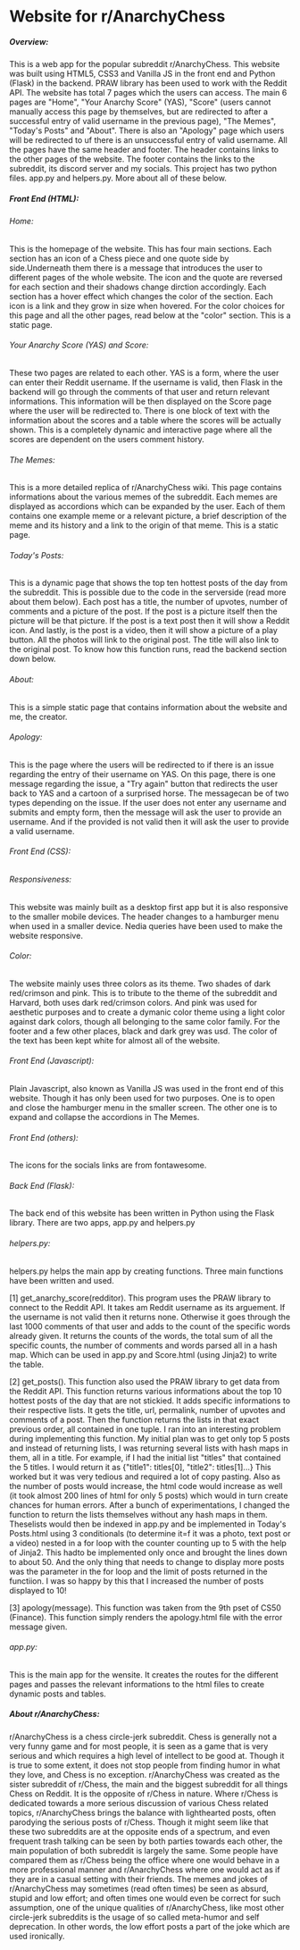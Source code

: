 # Website for r/AnarchyChess

##### Overview:

This is a web app for the popular subreddit r/AnarchyChess. This website was built using HTML5, CSS3 and Vanilla JS in the front end and Python (Flask) in the backend. PRAW library has been used to work with the Reddit API. The website has total 7 pages which the users can access. The main 6 pages are "Home", "Your Anarchy Score" (YAS), "Score" (users cannot manually access this page by themselves, but are redirected to after a successful entry of valid username in the previous page), "The Memes", "Today's Posts" and "About". There is also an "Apology" page which users will be redirected to uf there is an unsuccessful entry of valid username. All the pages have the same header and footer. The header contains links to the other pages of the website. The footer contains the links to the subreddit, its discord server and my socials. This project has two python files. app.py and helpers.py. More about all of these below.

##### Front End (HTML):

###### Home:

This is the homepage of the website. This has four main sections. Each section has an icon of a Chess piece and one quote side by side.Underneath them there is a message that introduces the user to different pages of the whole website. The icon and the quote are reversed for each section and their shadows change dirction accordingly. Each section has a hover effect which changes the color of the section. Each icon is a link and they grow in size when hovered. For the color choices for this page and all the other pages, read below at the "color" section. This is a static page.

###### Your Anarchy Score (YAS) and Score:

These two pages are related to each other. YAS is a form, where the user can enter their Reddit username. If the username is valid, then Flask in the backend will go through the comments of that user and return relevant informations. This information will be then displayed on the Score page where the user will be redirected to. There is one block of text with the information about the scores and a table where the scores will be actually shown. This is a completely dynamic and interactive page where all the scores are dependent on the users comment history.

###### The Memes:

This is a more detailed replica of r/AnarchyChess wiki. This page contains informations about the various memes of the subreddit. Each memes are displayed as accordions which can be expanded by the user. Each of them contains one example meme or a relevant picture, a brief description of the meme and its history and a link to the origin of that meme. This is a static page.

###### Today's Posts:

This is a dynamic page that shows the top ten hottest posts of the day from the subreddit. This is possible due to the code in the serverside (read more about them below). Each post has a title, the number of upvotes, number of comments and a picture of the post. If the post is a picture itself then the picture will be that picture. If the post is a text post then it will show a Reddit icon. And lastly, is the post is a video, then it will show a picture of a play button. All the photos will link to the original post. The title will also link to the original post. To know how this function runs, read the backend section down below.

###### About:

This is a simple static page that contains information about the website and me, the creator.

###### Apology:

This is the page where the users will be redirected to if there is an issue regarding the entry of their username on YAS. On this page, there is one message regarding the issue, a "Try again" button that redirects the user back to YAS and a cartoon of a surprised horse. The messagecan be of two types depending on the issue. If the user does not enter any username and submits and empty form, then the message will ask the user to provide an username. And if the provided is not valid then it will ask the user to provide a valid username.

###### Front End (CSS):

###### Responsiveness:

This website was mainly built as a desktop first app but it is also responsive to the smaller mobile devices. The header changes to a hamburger menu when used in a smaller device. Nedia queries have been used to make the website responsive.

###### Color:

The website mainly uses three colors as its theme. Two shades of dark red/crimson and pink. This is to tribute to the theme of the subreddit and Harvard, both uses dark red/crimson colors. And pink was used for aesthetic purposes and to create a dymanic color theme using a light color against dark colors, though all belonging to the same color family. For the footer and a few other places, black and dark grey was usd. The color of the text has been kept white for almost all of the website.

###### Front End (Javascript):

Plain Javascript, also known as Vanilla JS was used in the front end of this website. Though it has only been used for two purposes. One is to open and close the hamburger menu in the smaller screen. The other one is to expand and collapse the accordions in The Memes.

###### Front End (others):

The icons for the socials links are from fontawesome.

###### Back End (Flask):

The back end of this website has been written in Python using the Flask library. There are two apps, app.py and helpers.py

###### helpers.py:

helpers.py helps the main app by creating functions. Three main functions have been written and used.

[1] get_anarchy_score(redditor). This program uses the PRAW library to connect to the Reddit API. It takes am Reddit username as its arguement. If the username is not valid then it returns none. Otherwise it goes through the last 1000 comments of that user and adds to the count of the specific words already given. It returns the counts of the words, the total sum of all the specific counts, the number of comments and words parsed all in a hash map. Which can be used in app.py and Score.html (using Jinja2) to write the table.

[2] get_posts(). This function also used the PRAW library to get data from the Reddit API. This function returns various informations about the top 10 hottest posts of the day that are not stickied. It adds specific informations to their respective lists. It gets the title, url, permalink, number of upvotes and comments of a post. Then the function returns the lists in that exact previous order, all contained in one tuple. I ran into an interesting problem during implementing this function. My initial plan was to get only top 5 posts and instead of returning lists, I was returning several lists with hash maps in them, all in a title. For example, if I had the initial list "titles" that contained the 5 titles. I would return it as {"title1": titles[0], "title2": titles[1]...} This worked but it was very tedious and required a lot of copy pasting. Also as the number of posts would increase, the html code would increase as well (it took almost 200 lines of html for only 5 posts) which would in turn create chances for human errors. After a bunch of experimentations, I changed the function to return the lists themselves without any hash maps in them. Theselists would then be indexed in app.py and be implemented in Today's Posts.html using 3 conditionals (to determine it=f it was a photo, text post or a video) nested in a for loop with the counter counting up to 5 with the help of Jinja2. This hadto be implemented only once and brought the lines down to about 50. And the only thing that needs to change to display more posts was the parameter in the for loop and the limit of posts returned in the functiion. I was so happy by this that I increased the number of posts displayed to 10!

[3] apology(message). This function was taken from the 9th pset of CS50 (Finance). This function simply renders the apology.html file with the error message given.

###### app.py:

This is the main app for the wensite. It creates the routes for the different pages and passes the relevant informations to the html files to create dynamic posts and tables.

##### About r/AnarchyChess:

r/AnarchyChess is a chess circle-jerk subreddit. Chess is generally not a very funny game and for most people, it is seen as a game that is very serious and which requires a high level of intellect to be good at. Though it is true to some extent, it does not stop people from finding humor in what they love, and Chess is no exception. r/AnarchyChess was created as the sister subreddit of r/Chess, the main and the biggest subreddit for all things Chess on Reddit. It is the opposite of r/Chess in nature. Where r/Chess is dedicated towards a more serious discussion of various Chess related topics, r/AnarchyChess brings the balance with lighthearted posts, often parodying the serious posts of r/Chess. Though it might seem like that these two subreddits are at the opposite ends of a spectrum, and even frequent trash talking can be seen by both parties towards each other, the main population of both subreddit is largely the same. Some people have compared them as r/Chess being the office where one would behave in a more professional manner and r/AnarchyChess where one would act as if they are in a casual setting with their friends. The memes and jokes of r/AnarchyChess may sometimes (read often times) be seen as absurd, stupid and low effort; and often times one would even be correct for such assumption, one of the unique qualities of r/AnarchyChess, like most other circle-jerk subreddits is the usage of so called meta-humor and self deprecation. In other words, the low effort posts a part of the joke which are used ironically.
